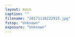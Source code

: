 ```yaml
---
layout: main
caption: ""
filename: "20171116222915.jpg"
fstop: "Unknown"
exposure: "Unknown"
---
```

